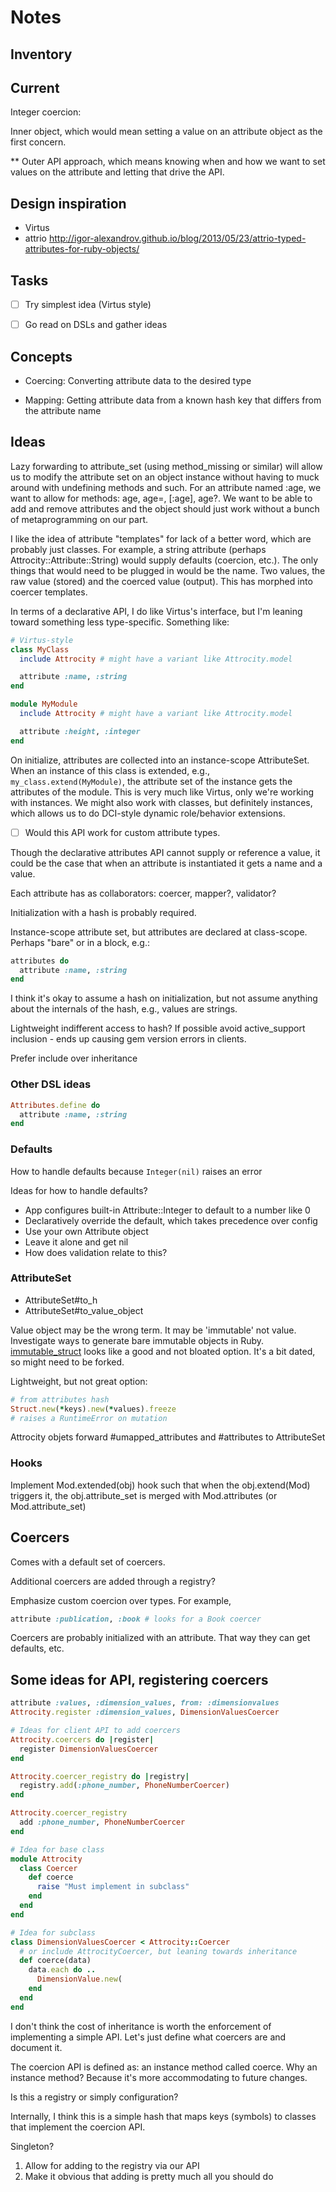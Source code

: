 Notes
=====

Inventory
---------


Current
-------

Integer coercion:

Inner object, which would mean setting a value on an attribute object as the
first concern.

** Outer API approach, which means knowing when and how we want to set values on
the attribute and letting that drive the API.

Design inspiration
------------------

- Virtus
- attrio
  http://igor-alexandrov.github.io/blog/2013/05/23/attrio-typed-attributes-for-ruby-objects/


Tasks
-----

- [ ] Try simplest idea (Virtus style)

- [ ] Go read on DSLs and gather ideas

Concepts
--------

- Coercing: Converting attribute data to the desired type

- Mapping: Getting attribute data from a known hash key that differs from the
  attribute name


Ideas
-----

Lazy forwarding to attribute_set (using method_missing or similar) will allow us
to modify the attribute set on an object instance without having to muck around
with undefining methods and such. For an attribute named :age, we want to allow
for methods: age, age=, [:age], age?. We want to be able to add and remove
attributes and the object should just work without a bunch of metaprogramming on
our part.

I like the idea of attribute "templates" for lack of a better word, which are
probably just classes. For example, a string attribute (perhaps
Attrocity::Attribute::String) would supply defaults (coercion, etc.). The only
things that would need to be plugged in would be the name. Two values, the raw
value (stored) and the coerced value (output). This has morphed into coercer
templates.

In terms of a declarative API, I do like Virtus's interface, but I'm leaning
toward something less type-specific. Something like:

```ruby
# Virtus-style
class MyClass
  include Attrocity # might have a variant like Attrocity.model

  attribute :name, :string
end

module MyModule
  include Attrocity # might have a variant like Attrocity.model

  attribute :height, :integer
end
```

On initialize, attributes are collected into an instance-scope AttributeSet.
When an instance of this class is extended, e.g., `my_class.extend(MyModule)`,
the attribute set of the instance gets the attributes of the module. This is
very much like Virtus, only we're working with instances. We might also work
with classes, but definitely instances, which allows us to do DCI-style dynamic
role/behavior extensions.

- [ ] Would this API work for custom attribute types.

Though the declarative attributes API cannot supply or reference a value, it
could be the case that when an attribute is instantiated it gets a name and a
value.

Each attribute has as collaborators: coercer, mapper?, validator?

Initialization with a hash is probably required.

Instance-scope attribute set, but attributes are declared at class-scope.
Perhaps "bare" or in a block, e.g.:

```ruby
attributes do
  attribute :name, :string
end
```

I think it's okay to assume a hash on initialization, but not assume anything
about the internals of the hash, e.g., values are strings.

Lightweight indifferent access to hash? If possible avoid active_support
inclusion - ends up causing gem version errors in clients.

Prefer include over inheritance

### Other DSL ideas

```ruby
Attributes.define do
  attribute :name, :string
end
```

### Defaults

How to handle defaults because `Integer(nil)` raises an error

Ideas for how to handle defaults?
- App configures built-in Attribute::Integer to default to a number like 0
- Declaratively override the default, which takes precedence over config
- Use your own Attribute object
- Leave it alone and get nil
- How does validation relate to this?

### AttributeSet

- AttributeSet#to_h
- AttributeSet#to_value_object

Value object may be the wrong term. It may be 'immutable' not value. Investigate
ways to generate bare immutable objects in Ruby.
[immutable_struct](https://github.com/iconara/immutable_struct) looks like a
good and not bloated option. It's a bit dated, so might need to be forked.

Lightweight, but not great option:

```ruby
# from attributes hash
Struct.new(*keys).new(*values).freeze
# raises a RuntimeError on mutation
```

Attrocity objets forward #umapped_attributes and #attributes to AttributeSet

### Hooks

Implement Mod.extended(obj) hook such that when the obj.extend(Mod) triggers it,
the obj.attribute_set is merged with Mod.attributes (or Mod.attribute_set)


Coercers
--------

Comes with a default set of coercers.

Additional coercers are added through a registry?

Emphasize custom coercion over types. For example,

```ruby
attribute :publication, :book # looks for a Book coercer
```

Coercers are probably initialized with an attribute. That way they can get
defaults, etc.

Some ideas for API, registering coercers
----------------------------------------

```ruby
attribute :values, :dimension_values, from: :dimensionvalues
Attrocity.register :dimension_values, DimensionValuesCoercer

# Ideas for client API to add coercers
Attrocity.coercers do |register|
  register DimensionValuesCoercer
end

Attrocity.coercer_registry do |registry|
  registry.add(:phone_number, PhoneNumberCoercer)
end

Attrocity.coercer_registry
  add :phone_number, PhoneNumberCoercer
end

# Idea for base class
module Attrocity
  class Coercer
    def coerce
      raise "Must implement in subclass"
    end
  end
end

# Idea for subclass
class DimensionValuesCoercer < Attrocity::Coercer
  # or include AttrocityCoercer, but leaning towards inheritance
  def coerce(data)
    data.each do ..
      DimensionValue.new(
    end
  end
end
```

I don't think the cost of inheritance is worth the enforcement of implementing a
simple API. Let's just define what coercers are and document it.

The coercion API is defined as: an instance method called coerce. Why an
instance method? Because it's more accommodating to future changes.

Is this a registry or simply configuration?

Internally, I think this is a simple hash that maps keys (symbols) to classes
that implement the coercion API.

Singleton?

1) Allow for adding to the registry via our API
2) Make it obvious that adding is pretty much all you should do
